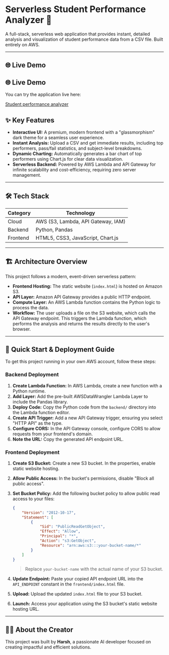 # Serverless Student Performance Analyzer 🚀

A full-stack, serverless web application that provides instant, detailed analysis and visualization of student performance data from a CSV file. Built entirely on AWS.

---

## 🌐 Live Demo

## 🌐 Live Demo

You can try the application live here:

[Student performance analyzer](http://harsh-marks-analyzer.s3-website.eu-north-1.amazonaws.com)


## ✨ Key Features

- **Interactive UI:** A premium, modern frontend with a "glassmorphism" dark theme for a seamless user experience.
- **Instant Analysis:** Upload a CSV and get immediate results, including top performers, pass/fail statistics, and subject-level breakdowns.
- **Dynamic Charting:** Automatically generates a bar chart of top performers using Chart.js for clear data visualization.
- **Serverless Backend:** Powered by AWS Lambda and API Gateway for infinite scalability and cost-efficiency, requiring zero server management.

---

## 🛠️ Tech Stack

| Category   | Technology                                 |
|------------|--------------------------------------------|
| Cloud      | AWS (S3, Lambda, API Gateway, IAM)         |
| Backend    | Python, Pandas                             |
| Frontend   | HTML5, CSS3, JavaScript, Chart.js          |

---

## 🏗️ Architecture Overview

This project follows a modern, event-driven serverless pattern:

- **Frontend Hosting:** The static website (`index.html`) is hosted on Amazon S3.
- **API Layer:** Amazon API Gateway provides a public HTTP endpoint.
- **Compute Layer:** An AWS Lambda function contains the Python logic to process the data.
- **Workflow:** The user uploads a file on the S3 website, which calls the API Gateway endpoint. This triggers the Lambda function, which performs the analysis and returns the results directly to the user's browser.

---

## 🚀 Quick Start & Deployment Guide

To get this project running in your own AWS account, follow these steps:

### Backend Deployment
1. **Create Lambda Function:** In AWS Lambda, create a new function with a Python runtime.
2. **Add Layer:** Add the pre-built AWSDataWrangler Lambda Layer to include the Pandas library.
3. **Deploy Code:** Copy the Python code from the `backend/` directory into the Lambda function editor.
4. **Create API Trigger:** Add a new API Gateway trigger, ensuring you select "HTTP API" as the type.
5. **Configure CORS:** In the API Gateway console, configure CORS to allow requests from your frontend's domain.
6. **Note the URL:** Copy the generated API endpoint URL.

### Frontend Deployment
1. **Create S3 Bucket:** Create a new S3 bucket. In the properties, enable static website hosting.
2. **Allow Public Access:** In the bucket's permissions, disable "Block all public access".
3. **Set Bucket Policy:** Add the following bucket policy to allow public read access to your files:

   ```json
   {
	   "Version": "2012-10-17",
	   "Statement": [
		   {
			   "Sid": "PublicReadGetObject",
			   "Effect": "Allow",
			   "Principal": "*",
			   "Action": "s3:GetObject",
			   "Resource": "arn:aws:s3:::your-bucket-name/*"
		   }
	   ]
   }
   ```
   > Replace `your-bucket-name` with the actual name of your S3 bucket.

4. **Update Endpoint:** Paste your copied API endpoint URL into the `API_ENDPOINT` constant in the `frontend/index.html` file.
5. **Upload:** Upload the updated `index.html` file to your S3 bucket.
6. **Launch:** Access your application using the S3 bucket's static website hosting URL.

---

## 👨‍💻 About the Creator

This project was built by **Harsh**, a passionate AI developer focused on creating impactful and efficient solutions.

